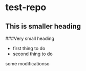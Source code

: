 # test-repo

## This is smaller heading

###Very small heading

* first thing to do
* second thing to do


some modificationso
